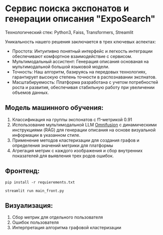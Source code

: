 # Сервис поиска экспонатов и генерации описания "ExpoSearch"

Технологический стек: Python3, Faiss, Transformers, Streamlit


Уникальность нашего решения заключается в трех ключевых аспектах:

- Простота: Интуитивно понятный интерфейс и легкость интеграции обеспечивают комфортное взаимодействие с сервисом.
- Мультимодальный ассистент: Генерация описания основаная на мультимодальной большой языковой модели.
- Точность: Наш алгоритм, базируясь на передовых технологиях, гарантирует высокую степень точности в распознавании экспнатов.
- Масштабируемость: Платформа разработана с учетом потребностей роста и развития, обеспечивая стабильную работу при увеличении объемов данных.

<!-- 
## Функционал бэкенда:
1) Ассинхронная обработка данных
2) Запись результатов в xlsx и SQL таблицы
3) Экспорт результатов и диагностика ошибок в формате xlsx таблиц -->

   
## Модель машинного обучения:
1) Классификация на группы экспонатов с f1-метрикой 0.91
2) Использование мультимодальной LLM [Omnifusion](https://github.com/AIRI-Institute/OmniFusion) с динамическими инструкциями (RAG) для генерации описания на основе визуальной информации в указанном стиле.
3) Применение методов кластеризации для создания графов и определения значений метрики для платформы
4) Агрегация метрик с каждого изображения и сбор внутренних показателей для выявления трех родов ошибок.


## Фронтенд:
```
pip install -r requierements.txt
```
```
streamlit run main_front.py
```
## Визуализация:
1) Сбор метрик для отдельного пользователя
2) Ошибок пользователя
3) Интерпретация алгоритма графовой кластеризации 


